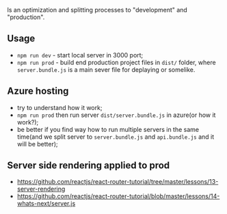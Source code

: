 Is an optimization and splitting processes to "development" and "production".

## Usage

- `npm run dev` - start local server in 3000 port;
- `npm run prod` - build end production project files in `dist/` folder, where `server.bundle.js` is a main sever file for deplaying or somelike.

## Azure hosting

- try to understand how it work;
- `npm run prod` then run server `dist/server.bundle.js` in azure(or how it work?);
- be better if you find way how to run multiple servers in the same time(and we split server to `server.bundle.js` and `api.bundle.js` and it will be better);

## Server side rendering applied to prod

- https://github.com/reactjs/react-router-tutorial/tree/master/lessons/13-server-rendering
- https://github.com/reactjs/react-router-tutorial/blob/master/lessons/14-whats-next/server.js
